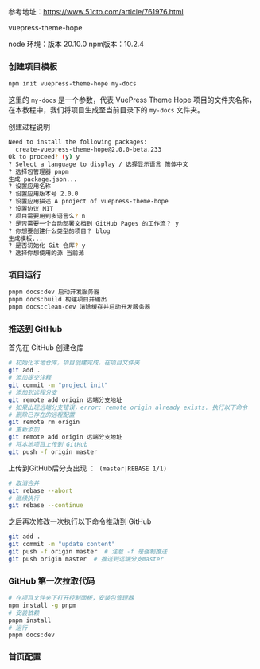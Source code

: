 参考地址：https://www.51cto.com/article/761976.html

vuepress-theme-hope

node 环境：版本 20.10.0    npm版本：10.2.4

### 创建项目模板

```bash
npm init vuepress-theme-hope my-docs
```

这里的 `my-docs` 是一个参数，代表 VuePress Theme Hope 项目的文件夹名称，在本教程中，我们将项目生成至当前目录下的 `my-docs` 文件夹。

创建过程说明

```bash
Need to install the following packages:
  create-vuepress-theme-hope@2.0.0-beta.233
Ok to proceed? (y) y
? Select a language to display / 选择显示语言 简体中文
? 选择包管理器 pnpm
生成 package.json...
? 设置应用名称
? 设置应用版本号 2.0.0
? 设置应用描述 A project of vuepress-theme-hope
? 设置协议 MIT
? 项目需要用到多语言么? n
? 是否需要一个自动部署文档到 GitHub Pages 的工作流？ y
? 你想要创建什么类型的项目？ blog
生成模板...
? 是否初始化 Git 仓库? y
? 选择你想使用的源 当前源
```

### 项目运行

```bash
pnpm docs:dev 启动开发服务器
pnpm docs:build 构建项目并输出
pnpm docs:clean-dev 清除缓存并启动开发服务器
```

### 推送到 GitHub

首先在 GitHub 创建仓库

```bash
# 初始化本地仓库，项目创建完成，在项目文件夹
git add .
# 添加提交注释
git commit -m "project init"
# 添加到远程分支
git remote add origin 远端分支地址
# 如果出现远端分支错误，error: remote origin already exists. 执行以下命令
# 删除已存在的远程配置
git remote rm origin
# 重新添加
git remote add origin 远端分支地址
# 将本地项目上传到 GitHub
git push -f origin master
```

上传到GitHub后分支出现 ：` (master|REBASE 1/1)`

```bash
# 取消合并
git rebase --abort
# 继续执行
git rebase --continue
```
之后再次修改一次执行以下命令推动到 GitHub
```bash
git add .
git commit -m "update content"
git push -f origin master  # 注意 -f 是强制推送
git push origin master  # 推送到远端分支master
```

### GitHub 第一次拉取代码

```bash
# 在项目文件夹下打开控制面板，安装包管理器
npm install -g pnpm
# 安装依赖
pnpm install
# 运行
pnpm docs:dev
```

### 首页配置

